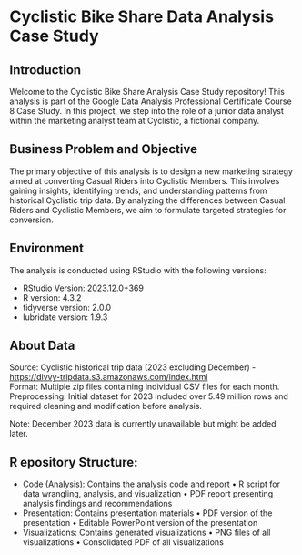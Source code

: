 # Cyclistic Bike Share Data Analysis Case Study

## Introduction
Welcome to the Cyclistic Bike Share Analysis Case Study repository! This analysis is part of the Google Data Analysis Professional Certificate Course 8 Case Study. In this project, we step into the role of a junior data analyst within the marketing analyst team at Cyclistic, a fictional company.

## Business Problem and Objective
The primary objective of this analysis is to design a new marketing strategy aimed at converting Casual Riders into Cyclistic Members. This involves gaining insights, identifying trends, and understanding patterns from historical Cyclistic trip data. By analyzing the differences between Casual Riders and Cyclistic Members, we aim to formulate targeted strategies for conversion.

## Environment
The analysis is conducted using RStudio with the following versions:

- RStudio Version: 2023.12.0+369
- R version: 4.3.2
- tidyverse version: 2.0.0
- lubridate version: 1.9.3

## About Data
Source: Cyclistic historical trip data (2023 excluding December) - https://divvy-tripdata.s3.amazonaws.com/index.html <br>
Format: Multiple zip files containing individual CSV files for each month. <br>
Preprocessing: Initial dataset for 2023 included over 5.49 million rows and required cleaning and modification before analysis. <br>

Note: December 2023 data is currently unavailable but might be added later.

## R epository Structure:

- Code (Analysis): Contains the analysis code and report
  • R script for data wrangling, analysis, and visualization
  • PDF report presenting analysis findings and recommendations
- Presentation: Contains presentation materials
  • PDF version of the presentation
  • Editable PowerPoint version of the presentation
- Visualizations: Contains generated visualizations
  • PNG files of all visualizations
  • Consolidated PDF of all visualizations
